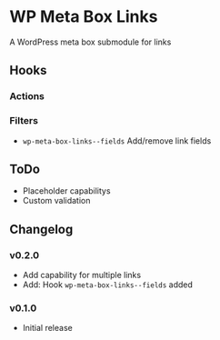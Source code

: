 # WP Meta Box Links

A WordPress meta box submodule for links

## Hooks

### Actions

### Filters

* `wp-meta-box-links--fields` Add/remove link fields

## ToDo

* Placeholder capabilitys
* Custom validation

## Changelog

### v0.2.0

* Add capability for multiple links
* Add: Hook `wp-meta-box-links--fields` added

### v0.1.0

* Initial release
